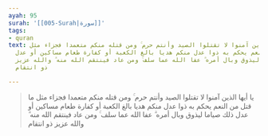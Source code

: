 ```yaml
---
ayah: 95
surah: '[[005-Surah|سورة]]'
tags:
- quran
text: يا أيها الذين آمنوا لا تقتلوا الصيد وأنتم حرم ۚ ومن قتله منكم متعمدا فجزاء مثل
  ما قتل من النعم يحكم به ذوا عدل منكم هديا بالغ الكعبة أو كفارة طعام مساكين أو عدل
  ذلك صياما ليذوق وبال أمره ۗ عفا الله عما سلف ۚ ومن عاد فينتقم الله منه ۗ والله عزيز
  ذو انتقام

---
```

> يا أيها الذين آمنوا لا تقتلوا الصيد وأنتم حرم ۚ ومن قتله منكم متعمدا فجزاء مثل ما قتل من النعم يحكم به ذوا عدل منكم هديا بالغ الكعبة أو كفارة طعام مساكين أو عدل ذلك صياما ليذوق وبال أمره ۗ عفا الله عما سلف ۚ ومن عاد فينتقم الله منه ۗ والله عزيز ذو انتقام
